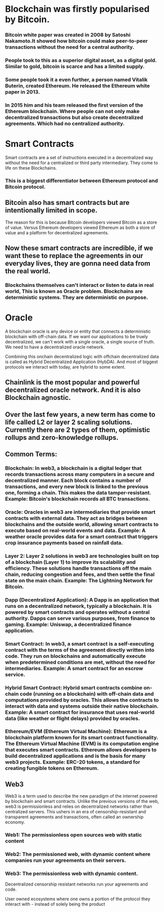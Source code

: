 # Blockchain was firstly popularised by Bitcoin.

### Bitcoin white paper was created in 2008 by Satoshi Nakamoto.It showed how bitcoin could make peer-to-peer transactions without the need for a central authority.
### People took to this as a superior digital asset, as a digital gold. Similar to gold, bitcoin is scarce and has a limited supply.


### Some people took it a even further, a person named Vitalik Buterin, created Ethereum. He released the Ethereum white paper in 2013.
### In 2015 him and his team released the first version of the Ethereum blockchain. Where people can not only make decentralized transactions but also create decentralized agreements. Which had no centralized authority.


# Smart Contracts
Smart contracts are a set of instructions executed in a decentralized way without the need for a centralized or third party intermediary. They come to life on these Blockchains.


### This is a biggest differentiator between Ethereum protocol and Bitcoin protocol.

## Bitcoin also has smart contracts but are intentionally limited in scope.
The reason for this is because Bitcoin developers viewed Bitcoin as a store of value. Versus Ethereum developers viewed Ethereum as both a store of value and a platform for decentralized agreements.

## Now these smart contracts are incredible, if we want these to replace the agreements in our everyday lives, they are gonna need data from the real world.
### Blockchains themselves can't interact or listen to data in real world, This is known as Oracle problem. Blockchains are deterministic systems. They are deterministic on purpose.

# Oracle
A blockchain oracle is any device or entity that connects  a deterministic blockchain with off-chain data.
If we want our applications to be truely decentralized, we can't work with a single oracle, a single source of truth. We need to have a decentralized oracle network.

Combining this onchain decentralized logic with offchain decentralized data is called as Hybrid Decentralized Application (HybDA).
And most of biggest protocols we interact with today, are hybrid to some extent.

## Chainlink is the most popular and powerful decentralized oracle network. And it is also Blockchain agnostic.


## Over the last few years, a new term has come to life called L2 or layer 2 scaling solutions. Currently there are 2 types of them, optimistic rollups and zero-knowledge rollups.

## Common Terms:

### Blockchain: In web3, a blockchain is a digital ledger that records transactions across many computers in a secure and decentralized manner. Each block contains a number of transactions, and every new block is linked to the previous one, forming a chain. This makes the data tamper-resistant. Example: Bitcoin's blockchain records all BTC transactions.

### Oracle: Oracles in web3 are intermediaries that provide smart contracts with external data. They act as bridges between blockchains and the outside world, allowing smart contracts to execute based on real-world events and data. Example: A weather oracle provides data for a smart contract that triggers crop insurance payments based on rainfall data.

### Layer 2: Layer 2 solutions in web3 are technologies built on top of a blockchain (Layer 1) to improve its scalability and efficiency. These solutions handle transactions off the main chain, reducing congestion and fees, and then settle the final state on the main chain. Example: The Lightning Network for Bitcoin.

### Dapp (Decentralized Application): A Dapp is an application that runs on a decentralized network, typically a blockchain. It is powered by smart contracts and operates without a central authority. Dapps can serve various purposes, from finance to gaming. Example: Uniswap, a decentralized finance application.

### Smart Contract: In web3, a smart contract is a self-executing contract with the terms of the agreement directly written into code. They run on blockchains and automatically execute when predetermined conditions are met, without the need for intermediaries. Example: A smart contract for an escrow service.

### Hybrid Smart Contract: Hybrid smart contracts combine on-chain code (running on a blockchain) with off-chain data and computations provided by oracles. This allows the contracts to interact with data and systems outside their native blockchain. Example: A smart contract for insurance that uses real-world data (like weather or flight delays) provided by oracles.

### Ethereum/EVM (Ethereum Virtual Machine): Ethereum is a blockchain platform known for its smart contract functionality. The Ethereum Virtual Machine (EVM) is its computation engine that executes smart contracts. Ethereum allows developers to build decentralized applications and is the basis for many web3 projects. Example: ERC-20 tokens, a standard for creating fungible tokens on Ethereum.

## Web3
Web3 is a term used to describe the new paradigm of the internet powered by blockchain and smart contracts. Unlike the previous versions of the web, web3 is permissionless and relies on decentralized networks rather than centralized servers. This ushers in an era of censorship-resistant and transparent agreements and transactions, often called an ownership economy.

### Web1: The permissionless open sources web with static content

### Web2: The permissioned web, with dynamic content where companies run your agreements on their servers.

### Web3: The permissionless web with dynamic content.

Decentralized censorship resistant networks run your agreements and code.

User owned ecosystems where one owns a portion of the protocol they interact with - instead of solely being the product
